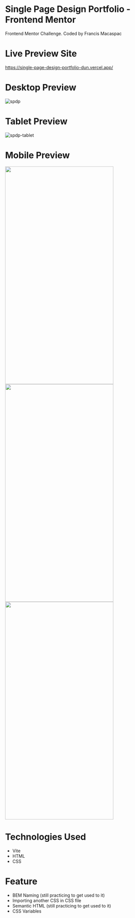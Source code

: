 # Single Page Design Portfolio - Frontend Mentor
Frontend Mentor Challenge. Coded by Francis Macaspac

# Live Preview Site
https://single-page-design-portfolio-dun.vercel.app/

# Desktop Preview
![spdp](https://github.com/francismcpc/single-page-design-portfolio/assets/119109562/78fbd35f-6dcd-46e9-99ea-0fe6ddc31b3b) 

# Tablet Preview
![spdp-tablet](https://github.com/francismcpc/single-page-design-portfolio/assets/119109562/f0dc5448-ffea-4e75-a917-5a0aefd84c34)

# Mobile Preview
<p align="left">
<a>
<img src="https://github.com/francismcpc/single-page-design-portfolio/assets/119109562/f74a3ae2-724a-4a55-acb0-4042f235cd36" height="700" width="350" />
</a>
<a>
<img src="https://github.com/francismcpc/single-page-design-portfolio/assets/119109562/d1b17eda-357b-44e5-a899-84a2963883b6" height="700" width="350" />
</a>
<a>
<img src="https://github.com/francismcpc/single-page-design-portfolio/assets/119109562/9a9554cb-b7fa-44c4-97e8-4c19b3d1fd8e" height="700" width="350" />
</a>
</p>


# Technologies Used
- Vite 
- HTML
- CSS

# Feature
- BEM Naming (still practicing to get used to it)
- Importing another CSS in CSS file
- Semantic HTML (still practicing to get used to it)
- CSS Variables

